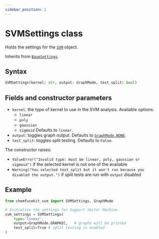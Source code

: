 ```yaml
---
sidebar_position: 2
---
```


# SVMSettings class

Holds the settings for the [`SVM`](./svm.md) object.

Inherits from [`BaseSettings`](../base/basesettings.md).

## Syntax

```python
SVMSettings(kernel: str, output: GraphMode, test_split: bool)
```

## Fields and constructor parameters

- `kernel`: the type of kernel to use in the SVM analysis. Available options:
  - `linear`
  - `poly`
  - `gaussian`
  - `sigmoid`
  Defaults to `linear`.
- `output`: toggles graph output. Defaults to [`GraphMode.NONE`](../utils/graphmode.md).
- `test_split`: toggles split testing. Defaults to `False`.

The constructor raises:
- `ValueError("Invalid type: must be linear, poly, gaussian or sigmoid")` if the selected kernel is not one of the available
- `Warning("You selected test_split but it won't run because you disabled the output.")` if split tests are run with `output` disabled

## Example

```python
from chemfusekit.svm import SVMSettings, GraphMode

# Initialize the settings for Support Vector Machine
svm_settings = SVMSettings(
    type='linear',
    output=GraphMode.GRAPHIC,   # graphs will be printed
    test_split=True # split testing is enabled
)
```